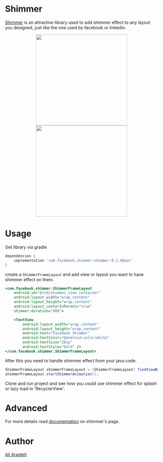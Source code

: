 # Shimmer
[Shimmer](https://code.facebook.com/posts/636856646421011/shimmer-for-android/) is an attractive library used to add shimmer effect to any layout you designed, just like the one used by facebook or linkedin.

<p align="center">
<img src="/splash_screen.gif?raw=true" width="300" /><img src="/lazy_load.gif?raw=true" width="300" />
</p>


# Usage
Get library via gradle
```build.gradle
dependencies {
    implementation 'com.facebook.shimmer:shimmer:0.1.0@aar'
}
```

create a `ShimmerFrameLayout` and add view or layout you want to have shimmer effect on them.

```xml
<com.facebook.shimmer.ShimmerFrameLayout
    android:id="@+id/shimmer_view_container"
    android:layout_width="wrap_content"
    android:layout_height="wrap_content"
    android:layout_centerInParent="true"
    shimmer:duration="800">

    <TextView
        android:layout_width="wrap_content"
        android:layout_height="wrap_content"
        android:text="Facebook Shimmer"
        android:textColor="@android:color/white"
        android:textSize="28sp"
        android:textStyle="bold" />
</com.facebook.shimmer.ShimmerFrameLayout>
```

After this you need to handle shimmer effect from your java code.

```java
ShimmerFrameLayout shimmerFrameLayout = (ShimmerFrameLayout) findViewById(R.id.shimmer_view_container);
shimmerFrameLayout.startShimmerAnimation();
```

Clone and run project and see how you could use shimmer effect for splash or lazy load in 'RecyclerView'.


# Advanced
For more details read [documentation](https://code.facebook.com/posts/636856646421011/shimmer-for-android/) on shimmer's page.


# Author
[Ali Arasteh](https://github.com/aliarasteh)
